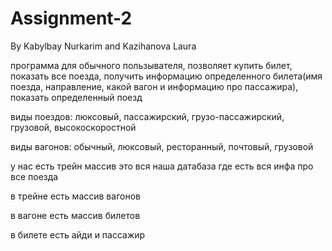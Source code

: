 # Assignment-2
By Kabylbay Nurkarim and Kazihanova Laura

программа для обычного пользывателя, позволяет купить билет, показать все поезда, получить информацию определенного билета(имя поезда, направление, какой вагон и информацию про пассажира), показать определенный поезд

виды поездов: люксовый, пассажирский, грузо-пассажирский, грузовой, высокоскоростной

виды вагонов: обычный, люксовый, ресторанный, почтовый, грузовой

у нас есть трейн массив это вся наша датабаза где есть вся инфа про все поезда

в трейне есть массив вагонов

в вагоне есть массив билетов

в билете есть айди и пассажир
